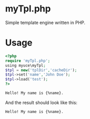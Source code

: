 # myTpl.php
Simple template engine written in PHP.

# Usage

```php
<?php
require 'myTpl.php';
using myuce\myTpl;
$tpl = new('tplDir','cacheDir');
$tpl->set('name','John Doe');
$tpl->load('test');
?>
```

```html
Hello! My name is {%name}.
```

And the result should look like this:

```html
Hello! My name is {%name}.
```
